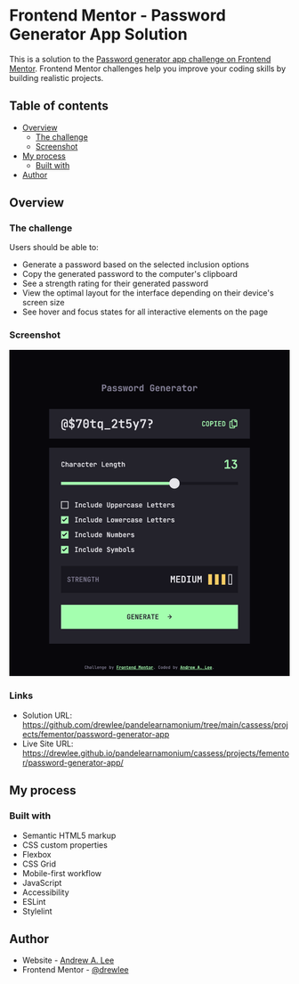 # Frontend Mentor - Password Generator App Solution

This is a solution to the [Password generator app challenge on Frontend Mentor](https://www.frontendmentor.io/challenges/password-generator-app-Mr8CLycqjh). Frontend Mentor challenges help you improve your coding skills by building realistic projects.

## Table of contents

- [Overview](#overview)
  - [The challenge](#the-challenge)
  - [Screenshot](#screenshot)
- [My process](#my-process)
  - [Built with](#built-with)
- [Author](#author)

## Overview

### The challenge

Users should be able to:

- Generate a password based on the selected inclusion options
- Copy the generated password to the computer's clipboard
- See a strength rating for their generated password
- View the optimal layout for the interface depending on their device's screen size
- See hover and focus states for all interactive elements on the page

### Screenshot

![Password generator app solution screenshot](./screenshot.png)

### Links

- Solution URL: https://github.com/drewlee/pandelearnamonium/tree/main/cassess/projects/fementor/password-generator-app
- Live Site URL: https://drewlee.github.io/pandelearnamonium/cassess/projects/fementor/password-generator-app/

## My process

### Built with

- Semantic HTML5 markup
- CSS custom properties
- Flexbox
- CSS Grid
- Mobile-first workflow
- JavaScript
- Accessibility
- ESLint
- Stylelint

## Author

- Website - [Andrew A. Lee](https://github.com/drewlee)
- Frontend Mentor - [@drewlee](https://www.frontendmentor.io/profile/drewlee)
